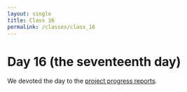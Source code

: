 ```yaml
---
layout: single
title: Class 16
permalink: /classes/class_16
---
```


# Day 16 (the seventeenth day)

We devoted the day to the [project progress reports](../projects/progress).
